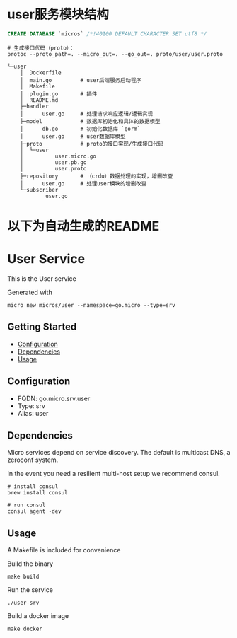# user服务模块结构
```sql
CREATE DATABASE `micros` /*!40100 DEFAULT CHARACTER SET utf8 */
```

```$xslt
# 生成接口代码（proto）：
protoc --proto_path=. --micro_out=. --go_out=. proto/user/user.proto

└─user
    │  Dockerfile    
    │  main.go         # user后端服务启动程序
    │  Makefile       
    │  plugin.go       # 插件 
    │  README.md
    ├─handler
    │      user.go     # 处理请求响应逻辑/逻辑实现
    ├─model            # 数据库初始化和具体的数据模型
    │      db.go       # 初始化数据库 `gorm`
    │      user.go     # user数据库模型
    ├─proto            # proto的接口实现/生成接口代码
    │  └─user
    │          user.micro.go
    │          user.pb.go
    │          user.proto
    ├─repository       # （crdu）数据处理的实现，增删改查
    │      user.go     # 处理user模块的增删改查
    └─subscriber
            user.go

```





# 以下为自动生成的README
# User Service

This is the User service

Generated with

```
micro new micros/user --namespace=go.micro --type=srv
```

## Getting Started

- [Configuration](#configuration)
- [Dependencies](#dependencies)
- [Usage](#usage)

## Configuration

- FQDN: go.micro.srv.user
- Type: srv
- Alias: user

## Dependencies

Micro services depend on service discovery. The default is multicast DNS, a zeroconf system.

In the event you need a resilient multi-host setup we recommend consul.

```
# install consul
brew install consul

# run consul
consul agent -dev
```

## Usage

A Makefile is included for convenience

Build the binary

```
make build
```

Run the service
```
./user-srv
```

Build a docker image
```
make docker
```